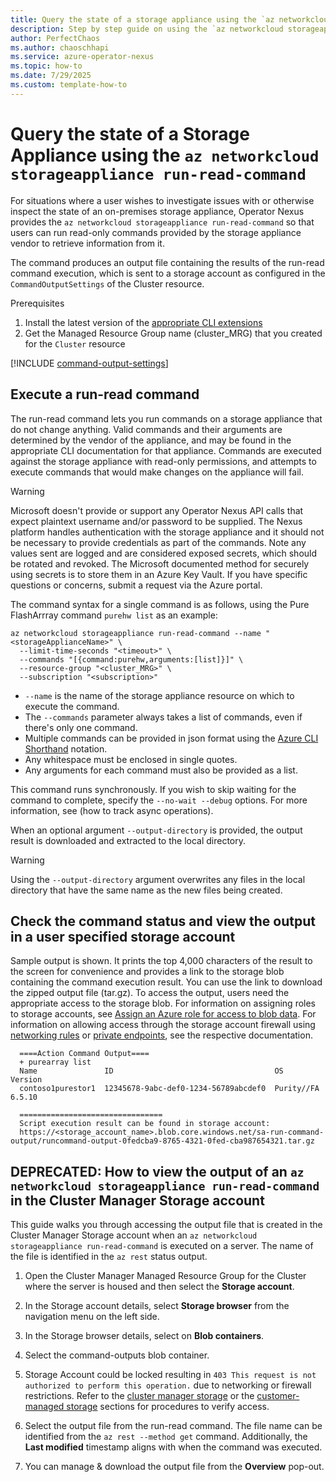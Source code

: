 ```yaml
---
title: Query the state of a storage appliance using the `az networkcloud storageappliance run-read-command` for Operator Nexus
description: Step by step guide on using the `az networkcloud storageappliance run-read-command` to run diagnostic commands on a storage appliance.
author: PerfectChaos
ms.author: chaoschhapi
ms.service: azure-operator-nexus
ms.topic: how-to
ms.date: 7/29/2025
ms.custom: template-how-to
---
```


# Query the state of a Storage Appliance using the `az networkcloud storageappliance run-read-command`

For situations where a user wishes to investigate issues with or otherwise inspect the state of an on-premises storage appliance, Operator Nexus provides the `az networkcloud storageappliance run-read-command` so that users can run read-only commands provided by the storage appliance vendor to retrieve information from it.

The command produces an output file containing the results of the run-read command execution, which is sent to a storage account as configured in the `CommandOutputSettings` of the Cluster resource.

Prerequisites
1. Install the latest version of the
   [appropriate CLI extensions](./howto-install-cli-extensions.md)
1. Get the Managed Resource Group name (cluster_MRG) that you created for the `Cluster` resource

[!INCLUDE [command-output-settings](./includes/run-commands/command-output-settings.md)]

## Execute a run-read command

The run-read command lets you run commands on a storage appliance that do not change anything. Valid commands and their arguments are determined by the vendor of the appliance, and may be found in the appropriate CLI documentation for that appliance. Commands are executed against the storage appliance with read-only permissions, and attempts to execute commands that would make changes on the appliance will fail.

> [!WARNING]
> Microsoft doesn't provide or support any Operator Nexus API calls that expect plaintext username and/or password to be supplied. The Nexus platform handles authentication with the storage appliance and it should not be necessary to provide credentials as part of the commands. Note any values sent are logged and are considered exposed secrets, which should be rotated and revoked. The Microsoft documented method for securely using secrets is to store them in an Azure Key Vault. If you have specific questions or concerns, submit a request via the Azure portal.

The command syntax for a single command is as follows, using the Pure FlashArrray command `purehw list` as an example:

```azurecli
az networkcloud storageappliance run-read-command --name "<storageApplianceName>" \
  --limit-time-seconds "<timeout>" \
  --commands "[{command:purehw,arguments:[list]}]" \
  --resource-group "<cluster_MRG>" \
  --subscription "<subscription>"
```

- `--name` is the name of the storage appliance resource on which to execute the command.
- The `--commands` parameter always takes a list of commands, even if there's only one command.
- Multiple commands can be provided in json format using the [Azure CLI Shorthand](https://aka.ms/cli-shorthand) notation.
- Any whitespace must be enclosed in single quotes.
- Any arguments for each command must also be provided as a list.

This command runs synchronously. If you wish to skip waiting for the command to complete, specify the `--no-wait --debug` options. For more information, see (how to track async operations).

When an optional argument `--output-directory` is provided, the output result is downloaded and extracted to the local directory. 

> [!WARNING]
> Using the `--output-directory` argument overwrites any files in the local directory that have the same name as the new files being created.

## Check the command status and view the output in a user specified storage account

Sample output is shown. It prints the top 4,000 characters of the result to the screen for convenience and provides a link to the storage blob containing the command execution result. You can use the link to download the zipped output file (tar.gz). To access the output, users need the appropriate access to the storage blob. For information on assigning roles to storage accounts, see [Assign an Azure role for access to blob data](/azure/storage/blobs/assign-azure-role-data-access?tabs=portal). For information on allowing access through the storage account firewall using [networking rules](/azure/storage/common/storage-network-security) or [private endpoints](/azure/storage/common/storage-private-endpoints), see the respective documentation.

```output
  ====Action Command Output====
  + purearray list
  Name               ID                                    OS          Version
  contoso1purestor1  12345678-9abc-def0-1234-56789abcdef0  Purity//FA  6.5.10
  
  ================================
  Script execution result can be found in storage account:
  https://<storage_account_name>.blob.core.windows.net/sa-run-command-output/runcommand-output-0fedcba9-8765-4321-0fed-cba987654321.tar.gz
```

## DEPRECATED: How to view the output of an `az networkcloud storageappliance run-read-command` in the Cluster Manager Storage account

This guide walks you through accessing the output file that is created in the Cluster Manager Storage account when an `az networkcloud storageappliance run-read-command` is executed on a server. The name of the file is identified in the `az rest` status output.

1. Open the Cluster Manager Managed Resource Group for the Cluster where the server is housed and then select the **Storage account**.

1. In the Storage account details, select **Storage browser** from the navigation menu on the left side.

1. In the Storage browser details, select on **Blob containers**.

1. Select the command-outputs blob container.

1. Storage Account could be locked resulting in `403 This request is not authorized to perform this operation.` due to networking or firewall restrictions. Refer to the [cluster manager storage](#deprecated-method-verify-access-to-the-cluster-manager-storage-account) or the [customer-managed storage](#send-command-output-to-a-user-specified-storage-account) sections for procedures to verify access.

1. Select the output file from the run-read command. The file name can be identified from the `az rest --method get` command. Additionally, the **Last modified** timestamp aligns with when the command was executed.

1. You can manage & download the output file from the **Overview** pop-out.
